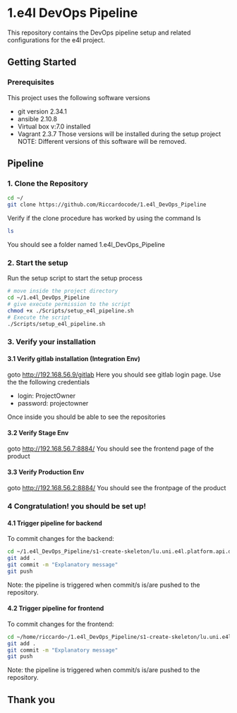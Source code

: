 # 1.e4l DevOps Pipeline

This repository contains the DevOps pipeline setup and related configurations for the e4l project.

## Getting Started

### Prerequisites
This project uses the following software versions
- git version 2.34.1
- ansible 2.10.8
- Virtual box v:7.0 installed 
- Vagrant 2.3.7
Those versions will be installed during the setup project
NOTE: Different versions of this software will be removed.


## Pipeline
### 1. Clone the Repository
```bash
cd ~/
git clone https://github.com/Riccardocode/1.e4l_DevOps_Pipeline
```
Verify if the clone procedure has worked by using the command ls
```bash
ls
```
You should see a folder named 1.e4l_DevOps_Pipeline

### 2. Start the setup
Run the setup script to start the setup process
```bash
# move inside the project directory
cd ~/1.e4l_DevOps_Pipeline
# give execute permission to the script
chmod +x ./Scripts/setup_e4l_pipeline.sh
# Execute the script
./Scripts/setup_e4l_pipeline.sh
```

### 3. Verify your installation
#### 3.1 Verify gitlab installation (Integration Env)
goto http://192.168.56.9/gitlab
Here you should see gitlab login page.
Use the the following credentials
- login: ProjectOwner
- password: projectowner

Once inside you should be able to see the repositories

#### 3.2 Verify Stage Env
goto http://192.168.56.7:8884/
You should see the frontend page of the product

#### 3.3 Verify Production Env
goto http://192.168.56.2:8884/
You should see the frontpage of the product

### 4 Congratulation! you should be set up!
#### 4.1 Trigger pipeline for backend
To commit changes for the backend: 
```bash 
cd ~/1.e4l_DevOps_Pipeline/s1-create-skeleton/lu.uni.e4l.platform.api.dev
git add .
git commit -m "Explanatory message"
git push
```
Note: the pipeline is triggered when commit/s is/are pushed to the repository.

#### 4.2 Trigger pipeline for frontend
To commit changes for the frontend: 
```bash
cd ~/home/riccardo~/1.e4l_DevOps_Pipeline/s1-create-skeleton/lu.uni.e4l.platform.frontend.dev
git add .
git commit -m "Explanatory message"
git push
```
Note: the pipeline is triggered when commit/s is/are pushed to the repository.

## Thank you